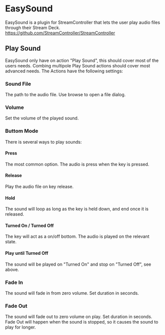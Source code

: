 
# EasySound

EasySound is a plugin for StreamController that lets the user play audio files through their Stream Deck.
https://github.com/StreamController/StreamController

## Play Sound
EasySound only have on action "Play Sound", this should cover most of the users needs. Combing multipole Play Sound actions should cover most advanced needs. 
The Actions have the following settings:

### Sound File
The path to the audio file. Use browse to open a file dialog.

### Volume
Set the volume of the played sound.

### Buttom Mode
There is several ways to play sounds:

#### Press
The most common option. The audio is press when the key is pressed.

#### Release
Play the audio file on key release.

#### Hold
The sound will loop as long as the key is held down, and end once it is released.

#### Turned On / Turned Off
The key will act as a on/off bottom. The audio is played on the relevant state.

#### Play until Turned Off
The sound will be played on "Turned On" and stop on "Turned Off", see above.

### Fade In
The sound will fade in from zero volume. Set duration in seconds.

### Fade Out
The sound will fade out to zero volume on play. Set duration in seconds. Fade Out will happen when the sound is stopped, so it causes the sound to play for longer.